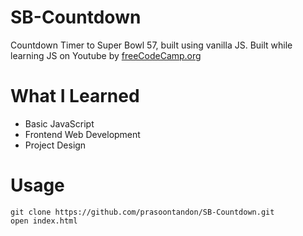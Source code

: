 # SB-Countdown

Countdown Timer to Super Bowl 57, built using vanilla JS. Built while learning JS on Youtube by [freeCodeCamp.org](https://www.youtube.com/c/Freecodecamp)

# What I Learned

* Basic JavaScript
* Frontend Web Development
* Project Design

# Usage

```
git clone https://github.com/prasoontandon/SB-Countdown.git
open index.html
```
